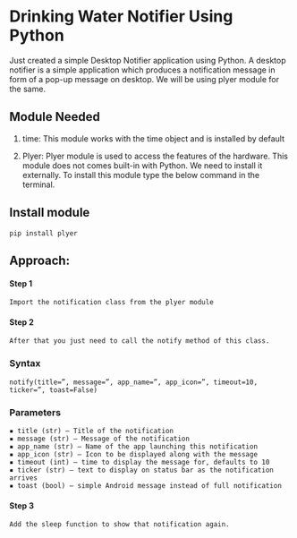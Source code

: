 
# Drinking Water Notifier Using Python

Just created a simple Desktop Notifier application using Python. A desktop notifier is a simple application which produces a notification message in form of a pop-up message on desktop. We will be using plyer module for the same.

## Module Needed
1. time: This module works with the time object and is installed by default

2. Plyer: Plyer module is used to access the features of the hardware. This module does not comes built-in with Python. We need to install it externally. To install this module type the below command in the terminal.

## Install module
    pip install plyer 

## Approach:

#### Step 1
    Import the notification class from the plyer module


#### Step 2
    After that you just need to call the notify method of this class.


### Syntax
    notify(title=”, message=”, app_name=”, app_icon=”, timeout=10, ticker=”, toast=False)

### Parameters
    ▪ title (str) – Title of the notification
    ▪ message (str) – Message of the notification
    ▪ app_name (str) – Name of the app launching this notification
    ▪ app_icon (str) – Icon to be displayed along with the message
    ▪ timeout (int) – time to display the message for, defaults to 10
    ▪ ticker (str) – text to display on status bar as the notification arrives
    ▪ toast (bool) – simple Android message instead of full notification

#### Step 3
    Add the sleep function to show that notification again.

